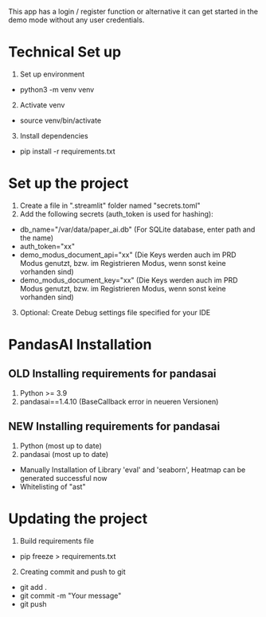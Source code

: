 This app has a login / register function 
or alternative it can get started in the demo mode without any user credentials.

# Technical Set up
1. Set up environment
- python3 -m venv venv
2. Activate venv
- source venv/bin/activate
3. Install dependencies
- pip install -r requirements.txt

# Set up the project
1. Create a file in ".streamlit" folder named "secrets.toml"
2. Add the following secrets (auth_token is used for hashing):
 - db_name="/var/data/paper_ai.db" (For SQLite database, enter path and the name)
 - auth_token="xx" 
 - demo_modus_document_api="xx" (Die Keys werden auch im PRD Modus genutzt, bzw. im Registrieren Modus, wenn sonst keine vorhanden sind)
 - demo_modus_document_key="xx" (Die Keys werden auch im PRD Modus genutzt, bzw. im Registrieren Modus, wenn sonst keine vorhanden sind)
3. Optional: Create Debug settings file specified for your IDE

# PandasAI Installation
## OLD Installing requirements for pandasai
1. Python >= 3.9
2. pandasai==1.4.10 (BaseCallback error in neueren Versionen)

## NEW Installing requirements for pandasai
1. Python (most up to date)
2. pandasai (most up to date)
- Manually Installation of Library 'eval' and 'seaborn', Heatmap can be generated successful now
- Whitelisting of "ast"

# Updating the project
1. Build requirements file
- pip freeze > requirements.txt
2. Creating commit and push to git
- git add .
- git commit -m "Your message"
- git push


